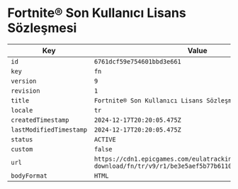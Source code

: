 # Fortnite® Son Kullanıcı Lisans Sözleşmesi

| Key | Value |
| --- | ----- |
| `id` | `6761dcf59e754601bbd3e661` |
| `key` | `fn` |
| `version` | `9` |
| `revision` | `1` |
| `title` | `Fortnite® Son Kullanıcı Lisans Sözleşmesi` |
| `locale` | `tr` |
| `createdTimestamp` | `2024-12-17T20:20:05.475Z` |
| `lastModifiedTimestamp` | `2024-12-17T20:20:05.475Z` |
| `status` | `ACTIVE` |
| `custom` | `false` |
| `url` | `https://cdn1.epicgames.com/eulatracking-download/fn/tr/v9/r1/be3e5aef5b77b61101264b9785f3f9a7.pdf` |
| `bodyFormat` | `HTML` |
